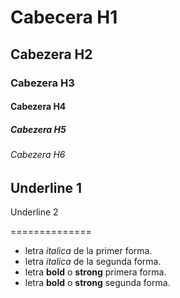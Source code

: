 # Cabecera H1

## Cabezera H2

### Cabezera H3

#### Cabezera H4

##### Cabezera H5

###### Cabezera H6

Underline 1
-----------------------

Underline 2

==============

- letra *italica* de la primer forma.
- letra _italica_ de la segunda forma.
- letra  **bold** o **strong** primera forma.
- letra  **bold** o **strong** segunda forma.
